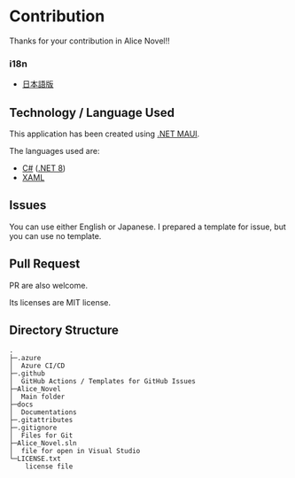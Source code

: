 # Contribution
Thanks for your contribution in Alice Novel!!

### i18n
- [日本語版](./CONTRIBUTING.ja.md)

## Technology / Language Used
This application has been created using [.NET MAUI].

The languages used are: 
- [C#] ([.NET 8])
- [XAML]

[.NET MAUI]: https://dot.net/maui ".NET MAUI"
[C#]: https://learn.microsoft.com/en-us/dotnet/csharp/ "C# Documentation"
[.NET 8]: https://dot.net ".NET"
[XAML]: https://learn.microsoft.com/en-us/dotnet/maui/xaml/ ".NET MAUI XAML Documentation"

## Issues
You can use either English or Japanese.
I prepared a template for issue, but you can use no template.

## Pull Request
PR are also welcome.

Its licenses are MIT license.

## Directory Structure
```
.
├─.azure
│  Azure CI/CD
├─.github
│  GitHub Actions / Templates for GitHub Issues
├─Alice_Novel
│  Main folder
├─docs
│  Documentations
├─.gitattributes
├─.gitignore
│  Files for Git
├─Alice_Novel.sln
│  file for open in Visual Studio
└─LICENSE.txt
    license file
```

